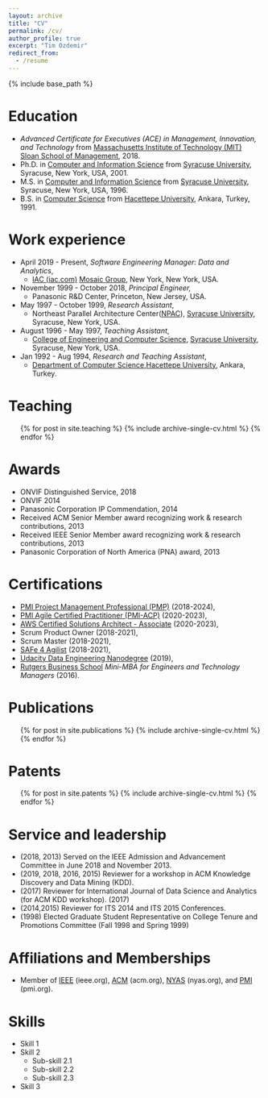```yaml
---
layout: archive
title: "CV"
permalink: /cv/
author_profile: true
excerpt: "Tim Ozdemir"
redirect_from:
  - /resume
---
```


{% include base_path %}

Education
======
* <i>Advanced Certificate for Executives (ACE) in Management, Innovation, and Technology</i> from [Massachusetts Institute of Technology (MIT) Sloan School of Management](https://mitsloan.mit.edu/), 2018.
* Ph.D. in [Computer and Information Science](https://eng-cs.syr.edu/) from [Syracuse University](https://www.syracuse.edu/), Syracuse, New York, USA, 2001.
* M.S. in [Computer and Information Science](https://eng-cs.syr.edu/) from [Syracuse University](https://www.syracuse.edu/), Syracuse, New York, USA, 1996.
* B.S. in [Computer Science](https://www.cs.hacettepe.edu.tr/index.html) from [Hacettepe University](https://www.hacettepe.edu.tr/english/), Ankara, Turkey, 1991.

Work experience
======
* April 2019 - Present, <i>Software Engineering Manager: Data and Analytics</i>, 
  * [IAC (iac.com)](https://www.iac.com/) [Mosaic Group](https://www.iac.com/brand/mosaic-group), New York, New York, USA.
* November 1999 - October 2018, <i>Principal Engineer,</i> 
  * Panasonic R&D Center, Princeton, New Jersey, USA.
* May 1997 - October 1999, <i>Research Assistant</i>, 
  * Northeast Parallel Architecture Center([NPAC](https://surface.syr.edu/npac/)), [Syracuse University](https://www.syracuse.edu/), Syracuse, New York, USA.
* August 1996 - May 1997, <i>Teaching Assistant</i>,  
  * [College of Engineering and Computer Science](https://eng-cs.syr.edu/), [Syracuse University](https://www.syracuse.edu/), Syracuse, New York, USA.
* Jan 1992 - Aug 1994, <i>Research and Teaching Assistant</i>, 
  * [Department of Computer Science](https://www.cs.hacettepe.edu.tr/index.html),[Hacettepe University](https://www.hacettepe.edu.tr/english/), Ankara, Turkey.

Teaching
======
  <ul>{% for post in site.teaching %}
    {% include archive-single-cv.html %}
  {% endfor %}</ul>

Awards
======
* ONVIF Distinguished Service, 2018 
* ONVIF 2014
* Panasonic Corporation IP Commendation, 2014
* Received ACM Senior Member award recognizing work & research contributions, 2013
* Received IEEE Senior Member award recognizing work & research contributions, 2013
* Panasonic Corporation of North America (PNA) award, 2013

Certifications  
======
* [PMI Project Management Professional (PMP)](https://www.pmi.org/) (2018-2024), 
* [PMI Agile Certified Practitioner (PMI-ACP)](https://www.pmi.org/) (2020-2023), 
* [AWS Certified Solutions Architect - Associate](https://aws.amazon.com/certification/certified-solutions-architect-associate/) (2020-2023), 
* Scrum Product Owner (2018-2021), 
* Scrum Master  (2018-2021), 
* [SAFe 4 Agilist](https://www.scaledagile.com/certification/certified-safe-agilist/) (2018-2021),
* [Udacity Data Engineering Nanodegree](https://www.udacity.com/course/data-engineer-nanodegree--nd027) (2019),
* [Rutgers Business School](https://www.business.rutgers.edu/executive-education) <i>Mini-MBA for Engineers and Technology Managers</i> (2016).

 
Publications
======
  <ol>{% for post in site.publications %}
    {% include archive-single-cv.html %}
  {% endfor %}</ol>
  
Patents
=======
  <ol>{% for post in site.patents %}
    {% include archive-single-cv.html %}
  {% endfor %}</ol>
  

Service and leadership
======
* (2018, 2013) Served on the IEEE Admission and Advancement Committee in June 2018 and November 2013. 
* (2019, 2018, 2016, 2015) Reviewer for a workshop in ACM Knowledge Discovery and Data Mining (KDD).
* (2017) Reviewer for International Journal of Data Science and Analytics (for ACM KDD workshop). (2017)
* (2014,2015) Reviewer for ITS 2014 and ITS 2015 Conferences.
* (1998) Elected Graduate Student Representative on College Tenure and Promotions Committee (Fall 1998 and Spring 1999)


Affiliations and Memberships   
======
- Member of [IEEE](https://www.ieee.org/) (ieee.org), [ACM](https://www.acm.org) (acm.org), [NYAS](https://www.nyas.org) (nyas.org), and [PMI](https://www.pmi.org/) (pmi.org). 


Skills
======
* Skill 1
* Skill 2
  * Sub-skill 2.1
  * Sub-skill 2.2
  * Sub-skill 2.3
* Skill 3
